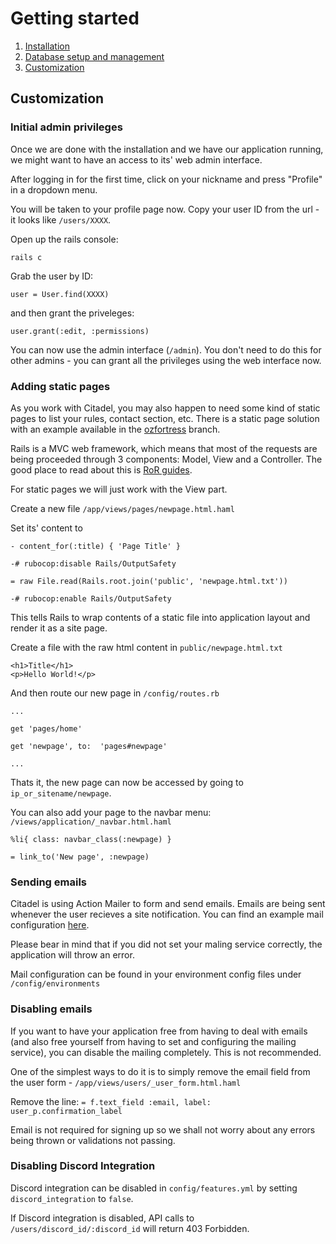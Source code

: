 # Getting started

1. [Installation](1._Installation.md)
2. [Database setup and management](2._Database.md)
3. [Customization](3._Customization.md)


## Customization

### Initial admin privileges

Once we are done with the installation and we have our application running, we might want to have an access to its' web admin interface.

After logging in for the first time, click on your nickname and press "Profile" in a dropdown menu.

You will be taken to your profile page now. Copy your user ID from the url - it looks like `/users/XXXX`. 

Open up the rails console:

`rails c`

Grab the user by ID:

`user = User.find(XXXX)`

and then grant the priveleges:

`user.grant(:edit, :permissions)`

You can now use the admin interface (`/admin`). You don't need to do this for other admins - you can grant all the privileges using the web interface now.

### Adding static pages

As you work with Citadel, you may also happen to need some kind of static pages to list your rules, contact section, etc. There is a static page solution with an example available in the [ozfortress](https://github.com/ozfortress/citadel/tree/ozfortress) branch. 

Rails is a MVC web framework, which means that most of the requests are being proceeded through 3 components: Model, View and a Controller. The good place to read about this is [RoR guides](https://guides.rubyonrails.org).

For static pages we will just work with the View part.

Create a new file  `/app/views/pages/newpage.html.haml`

Set its' content to
```
- content_for(:title) { 'Page Title' }

-# rubocop:disable Rails/OutputSafety

= raw File.read(Rails.root.join('public', 'newpage.html.txt'))

-# rubocop:enable Rails/OutputSafety
```
This tells Rails to wrap contents of a static file into application layout and render it as a site page.

Create a file with the raw html content in `public/newpage.html.txt`

```
<h1>Title</h1>
<p>Hello World!</p>
```

And then route our new page in `/config/routes.rb`

```
...

get 'pages/home'

get 'newpage', to:  'pages#newpage'

...
```

Thats it, the new page can now be accessed by going to `ip_or_sitename/newpage`.

You can also add your page to the navbar menu: `/views/application/_navbar.html.haml`

```
%li{ class: navbar_class(:newpage) }

= link_to('New page', :newpage)
```
### Sending emails

Citadel is using Action Mailer to form and send emails. Emails are being sent whenever the user recieves a site notification. You can find an example mail configuration [here](https://guides.rubyonrails.org/action_mailer_basics.html#action-mailer-configuration). 

Please bear in mind that if you did not set your maling service correctly, the application will throw an error. 

Mail configuration can be found in your environment config files under `/config/environments`

### Disabling emails

If you want to have your application free from having to deal with emails (and also free yourself from having to set and configuring the mailing service), you can disable the mailing completely. This is not recommended.

One of the simplest ways to do it is to simply remove the email field from the user form - `/app/views/users/_user_form.html.haml`

Remove the line:
`= f.text_field :email, label: user_p.confirmation_label`

Email is not required for signing up so we shall not worry about any errors being thrown or validations not passing.

### Disabling Discord Integration
Discord integration can be disabled in `config/features.yml` by setting `discord_integration` to `false`.

If Discord integration is disabled, API calls to `/users/discord_id/:discord_id` will return 403 Forbidden.
